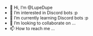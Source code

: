 - 👋 Hi, I’m @LupeDupe
- 👀 I’m interested in Discord bots :p
- 🌱 I’m currently learning Discord bots :p
- 💞️ I’m looking to collaborate on ...
- 📫 How to reach me ...
<!---
LupeDupe/LupeDupe is a ✨ special ✨ repository because its `README.md` (this file) appears on your GitHub profile.
You can click the Preview link to take a look at your changes.
--->
